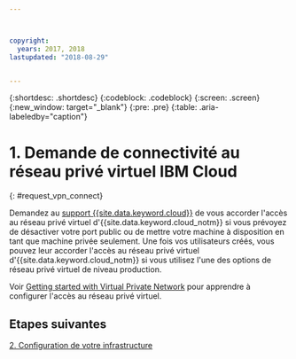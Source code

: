 ```yaml
---



copyright:
  years: 2017, 2018
lastupdated: "2018-08-29"


---
```


{:shortdesc: .shortdesc}
{:codeblock: .codeblock}
{:screen: .screen}
{:new_window: target="_blank"}
{:pre: .pre}
{:table: .aria-labeledby="caption"}

# 1. Demande de connectivité au réseau privé virtuel IBM Cloud
{: #request_vpn_connect}

Demandez au [support {{site.data.keyword.cloud}}](https://console.bluemix.net/docs/get-support/howtogetsupport.html#getting-customer-support) de vous accorder l'accès au réseau privé virtuel d'{{site.data.keyword.cloud_notm}} si vous prévoyez de désactiver votre port public ou de mettre votre machine à disposition en tant que machine privée seulement. Une fois vos utilisateurs créés, vous pouvez leur accorder l'accès au réseau privé virtuel d'{{site.data.keyword.cloud_notm}} si vous utilisez l'une des options de réseau privé virtuel de niveau production.

Voir [Getting started with Virtual Private Network](https://console.bluemix.net/docs/infrastructure/iaas-vpn/getting-started.html#getting-started-with-virtual-private-networking-vpn-) pour apprendre à configurer l'accès au réseau privé virtuel.

## Etapes suivantes

  [2. Configuration de votre infrastructure](/docs/infrastructure/sap-hana/hana-setting-up-infrastructure.html)
